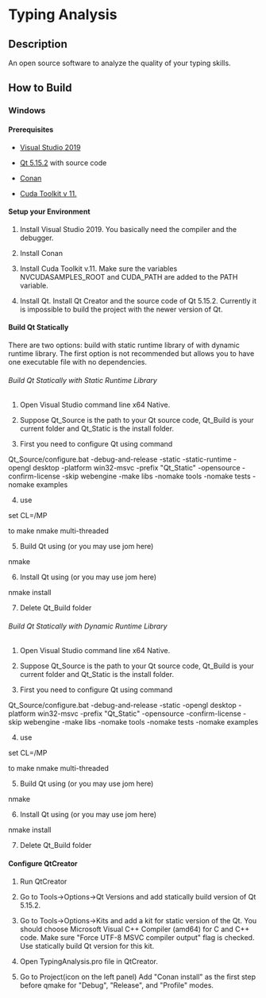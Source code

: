 # Typing Analysis

## Description

An open source software to analyze the quality of your typing skills.

## How to Build

### Windows

#### Prerequisites

- [Visual Studio 2019](https://visualstudio.microsoft.com/downloads/)

- [Qt 5.15.2](https://www.qt.io/download) with source code

- [Conan](https://conan.io/)

- [Cuda Toolkit v 11.](https://developer.nvidia.com/cuda-toolkit)

#### Setup your Environment

1. Install Visual Studio 2019. You basically need the compiler and the debugger.

2. Install Conan

3. Install Cuda Toolkit v.11. Make sure the variables NVCUDASAMPLES_ROOT and CUDA_PATH are added to the PATH variable.

4. Install Qt. Install Qt Creator and the source code of Qt 5.15.2. Currently it is impossible to build the project with the newer version of Qt.

#### Build Qt Statically

There are two options: build with static runtime library of with dynamic runtime library. The first option is not recommended but allows you to have one executable file with no dependencies.

###### Build Qt Statically with Static Runtime Library

1. Open Visual Studio command line x64 Native.

2. Suppose Qt_Source is the path to your Qt source code, Qt_Build is your current folder and Qt_Static is the install folder.

3. First you need to configure Qt using command

Qt_Source/configure.bat -debug-and-release -static -static-runtime -opengl desktop -platform win32-msvc -prefix "Qt_Static" -opensource -confirm-license -skip webengine -make libs -nomake tools -nomake tests -nomake examples

4. use

set CL=/MP

to make nmake multi-threaded

5. Build Qt using (or you may use jom here)

nmake


6. Install Qt using (or you may use jom here)

nmake install

7. Delete Qt_Build folder

###### Build Qt Statically with Dynamic Runtime Library

1. Open Visual Studio command line x64 Native.

2. Suppose Qt_Source is the path to your Qt source code, Qt_Build is your current folder and Qt_Static is the install folder.

3. First you need to configure Qt using command

Qt_Source/configure.bat -debug-and-release -static -opengl desktop -platform win32-msvc -prefix "Qt_Static" -opensource -confirm-license -skip webengine -make libs -nomake tools -nomake tests -nomake examples

4. use

set CL=/MP

to make nmake multi-threaded

5. Build Qt using (or you may use jom here)

nmake

6. Install Qt using (or you may use jom here)

nmake install

7. Delete Qt_Build folder

#### Configure QtCreator

1. Run QtCreator

2. Go to Tools->Options->Qt Versions and add statically build version of Qt 5.15.2.

3. Go to Tools->Options->Kits and add a kit for static version of the Qt. You should choose Microsoft Visual C++ Compiler (amd64) for C and C++ code. Make sure "Force UTF-8 MSVC compiler output" flag is checked. Use statically build Qt version for this kit.

4. Open TypingAnalysis.pro file in QtCreator.

5. Go to Project(icon on the left panel) Add "Conan install" as the first step before qmake for "Debug", "Release", and "Profile" modes.


